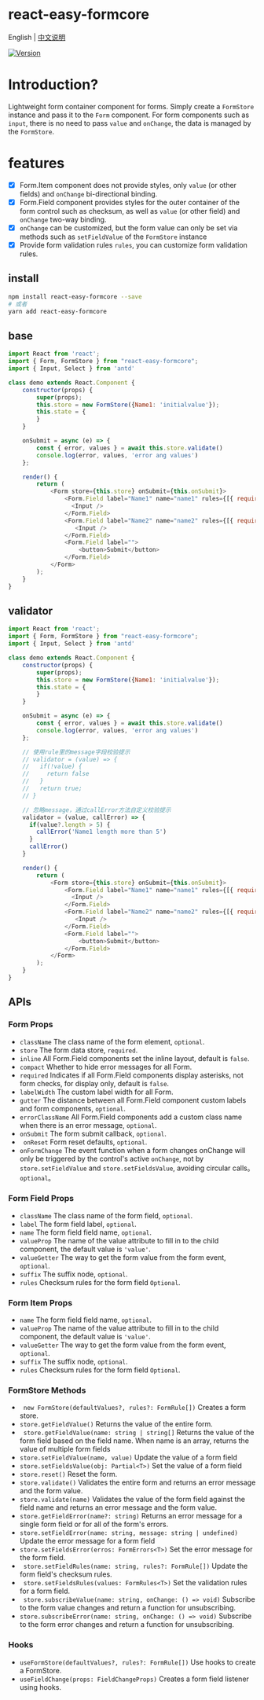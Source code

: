 # react-easy-formcore

English | [中文说明](./README_CN.md)

[![Version](https://img.shields.io/badge/version-0.0.4-green)](https://www.npmjs.com/package/react-easy-formcore)

# Introduction?

Lightweight form container component for forms. Simply create a `FormStore` instance and pass it to the `Form` component. For form components such as `input`, there is no need to pass `value` and `onChange`, the data is managed by the `FormStore`.

# features

- [x] Form.Item component does not provide styles, only `value` (or other fields) and `onChange` bi-directional binding.
- [x] Form.Field component provides styles for the outer container of the form control such as checksum, as well as `value` (or other field) and `onChange` two-way binding.
- [x] `onChange` can be customized, but the form value can only be set via methods such as `setFieldValue` of the `FormStore` instance
- [x] Provide form validation rules `rules`, you can customize form validation rules.

## install

```bash
npm install react-easy-formcore --save
# 或者
yarn add react-easy-formcore
```

## base

```javascript
import React from 'react';
import { Form, FormStore } from "react-easy-formcore";
import { Input, Select } from 'antd'

class demo extends React.Component {
    constructor(props) {
        super(props);
        this.store = new FormStore({Name1: 'initialvalue'});
        this.state = {
        }
    }

    onSubmit = async (e) => {
        const { error, values } = await this.store.validate()
        console.log(error, values, 'error ang values')
    };

    render() {
        return (
            <Form store={this.store} onSubmit={this.onSubmit}>
                <Form.Field label="Name1" name="name1" rules={[{ required: true, message: 'Name1 is Empty' }]}>
                  <Input />
                </Form.Field>
                <Form.Field label="Name2" name="name2" rules={[{ required: true, message: 'Name2 is empty' }]}>
                   <Input />
                </Form.Field>
                <Form.Field label="">
                    <button>Submit</button>
                </Form.Field>
            </Form>
        );
    }
}

```
## validator

```javascript
import React from 'react';
import { Form, FormStore } from "react-easy-formcore";
import { Input, Select } from 'antd'

class demo extends React.Component {
    constructor(props) {
        super(props);
        this.store = new FormStore({Name1: 'initialvalue'});
        this.state = {
        }
    }

    onSubmit = async (e) => {
        const { error, values } = await this.store.validate()
        console.log(error, values, 'error ang values')
    };

    // 使用rule里的message字段校验提示
    // validator = (value) => {
    //   if(!value) {
    //     return false
    //   }
    //   return true;
    // }

    // 忽略message，通过callError方法自定义校验提示
    validator = (value, callError) => {
      if(value?.length > 5) {
        callError('Name1 length more than 5')
      }
      callError()
    }

    render() {
        return (
            <Form store={this.store} onSubmit={this.onSubmit}>
                <Form.Field label="Name1" name="name1" rules={[{ required: true, message: 'Name1 is Empty' }, { validator: this.validator, message: 'Custom lints' }]}>
                  <Input />
                </Form.Field>
                <Form.Field label="Name2" name="name2" rules={[{ required: true, message: 'Name2 is Empty' }]}>
                   <Input />
                </Form.Field>
                <Form.Field label="">
                    <button>Submit</button>
                </Form.Field>
            </Form>
        );
    }
}

```

## APIs

### Form Props

- `className` The class name of the form element, `optional`.
- `store` The form data store, `required`.
- `inline` All Form.Field components set the inline layout, default is `false`.
- `compact` Whether to hide error messages for all Form.
- `required` Indicates if all Form.Field components display asterisks, not form checks, for display only, default is `false`.
- `labelWidth` The custom label width for all Form.
- `gutter` The distance between all Form.Field component custom labels and form components, `optional`.
- `errorClassName` All Form.Field components add a custom class name when there is an error message, `optional`.
- `onSubmit` The form submit callback, `optional`.
- ` onReset` Form reset defaults, `optional`.
- `onFormChange` The event function when a form changes onChange will only be triggered by the control's active `onChange`, not by `store.setFieldValue` and `store.setFieldsValue`, avoiding circular calls。`optional`。
### Form Field Props

- `className` The class name of the form field, `optional`.
- `label` The form field label, `optional`.
- `name` The form field field name, `optional`.
- `valueProp` The name of the value attribute to fill in to the child component, the default value is `'value'`.
- `valueGetter` The way to get the form value from the form event, `optional`.
- `suffix` The suffix node, `optional`.
- `rules` Checksum rules for the form field `Optional`.

### Form Item Props
- `name` The form field field name, `optional`.
- `valueProp` The name of the value attribute to fill in to the child component, the default value is `'value'`.
- `valueGetter` The way to get the form value from the form event, `optional`.
- `suffix` The suffix node, `optional`.
- `rules` Checksum rules for the form field `Optional`.

### FormStore Methods

- ` new FormStore(defaultValues?, rules?: FormRule[])` Creates a form store.
- `store.getFieldValue()` Returns the value of the entire form.
- ` store.getFieldValue(name: string | string[]` Returns the value of the form field based on the field name. When name is an array, returns the value of multiple form fields
- `store.setFieldValue(name, value)` Update the value of a form field
- `store.setFieldsValue(obj: Partial<T>)` Set the value of a form field
- `store.reset()` Reset the form.
- `store.validate()` Validates the entire form and returns an error message and the form value.
- `store.validate(name)` Validates the value of the form field against the field name and returns an error message and the form value.
- `store.getFieldError(name?: string)` Returns an error message for a single form field or for all of the form's errors.
- `store.setFieldError(name: string, message: string | undefined)` Update the error message for a form field
- `store.setFieldsError(erros: FormErrors<T>)` Set the error message for the form field.
- ` store.setFieldRules(name: string, rules?: FormRule[])` Update the form field's checksum rules.
- ` store.setFieldsRules(values: FormRules<T>)` Set the validation rules for a form field.
- ` store.subscribeValue(name: string, onChange: () => void)` Subscribe to the form value changes and return a function for unsubscribing.
- `store.subscribeError(name: string, onChange: () => void)` Subscribe to the form error changes and return a function for unsubscribing.

### Hooks

- `useFormStore(defaultValues?, rules?: FormRule[])` Use hooks to create a FormStore.
- `useFieldChange(props: FieldChangeProps)` Creates a form field listener using hooks.
